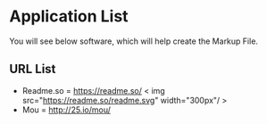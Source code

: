 
# Application List

You will see below software, which will help create the Markup File.



## URL List

- Readme.so = https://readme.so/
< img src="https://readme.so/readme.svg" width="300px"/ >
- Mou = http://25.io/mou/

